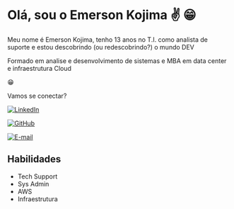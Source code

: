 
# Olá, sou o Emerson Kojima &#9996; &#128513;

Meu nome é Emerson Kojima, tenho 13 anos no T.I. como analista de suporte e estou descobrindo (ou redescobrindo?) o mundo DEV

Formado em analise e desenvolvimento de sistemas e MBA em data center e infraestrutura Cloud

&#128513;



Vamos se conectar?

[![LinkedIn](https://img.shields.io/badge/LinkedIn-000?style=for-the-badge&logo=linkedin&logoColor=0E76A8)](https://www.linkedin.com/in/emerson-kojima/)


[![GitHub](https://img.shields.io/badge/GitHbt-000?style=for-the-badge&logo=github&logoColor=white)](+https://github.com/emersonkojima)

[![E-mail](https://img.shields.io/badge/-Email-000?style=for-the-badge&logo=microsoft-outlook&logoColor=007BFF)](mailto:emerson_kojima@hotmail.com)

## Habilidades

- Tech Support
- Sys Admin
- AWS
- Infraestrutura
